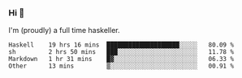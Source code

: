### Hi 👋

I'm (proudly) a full time haskeller.

<!--START_SECTION:waka-->

```text
Haskell    19 hrs 16 mins  ████████████████████░░░░░   80.09 %
sh         2 hrs 50 mins   ███░░░░░░░░░░░░░░░░░░░░░░   11.78 %
Markdown   1 hr 31 mins    █▓░░░░░░░░░░░░░░░░░░░░░░░   06.33 %
Other      13 mins         ▒░░░░░░░░░░░░░░░░░░░░░░░░   00.91 %
```

<!--END_SECTION:waka-->
